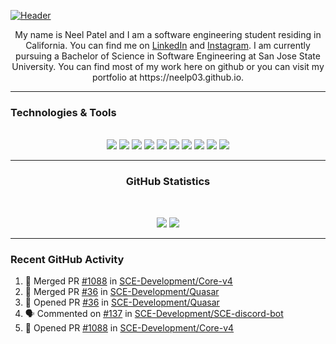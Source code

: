[![Header](https://raw.githubusercontent.com/neelp03/neelp03/main/read_me_assets/banner.jfif "Header")](https://github.com/neelp03/neelp03/blob/main/banner.jfif)

<!-- HTML CODE -->
<html>
	<body>
		<p align="center">
			My name is Neel Patel and I am a software engineering student residing in California. You can find me on <a href="https://www.linkedin.com/in/neel-patel-01/">LinkedIn</a> and <a href="https://www.instagram.com/neel__patel03/">Instagram</a>. I am currently pursuing a Bachelor of Science in Software Engineering at San Jose State University. You can find most of my work here on github or you can visit my portfolio at https://neelp03.github.io.
		</p>
		  <hr />
		<h3>Technologies & Tools</h3>
		 <br/>
		 <div align="center">
			<img src="https://raw.githubusercontent.com/neelp03/neelp03/main/read_me_assets/icons8-html-5-64.png"/>
			<img src="https://raw.githubusercontent.com/neelp03/neelp03/main/read_me_assets/gradient_css.png"/>
			<img src="https://raw.githubusercontent.com/neelp03/neelp03/main/read_me_assets/icons8-javascript-64.png"/>
			<img src="https://raw.githubusercontent.com/neelp03/neelp03/main/read_me_assets/icons8-java-64.png"/>
			<img src="https://raw.githubusercontent.com/neelp03/neelp03/main/read_me_assets/icons8-c-64.png"/>
			<img src="https://raw.githubusercontent.com/neelp03/neelp03/main/read_me_assets/icons8-python-64.png"/>
			<img src="https://raw.githubusercontent.com/neelp03/neelp03/main/read_me_assets/grad_nodejs.png"/>
			<img src="https://raw.githubusercontent.com/neelp03/neelp03/main/read_me_assets/icons8-react-native-64.png"/>
			<img src="https://raw.githubusercontent.com/neelp03/neelp03/main/read_me_assets/icons8-java-eclipse-64.png"/>
			<img src="https://raw.githubusercontent.com/neelp03/neelp03/main/read_me_assets/icons8-visual-studio-code-2019-64.png"/>
		</div>
		   <hr/>
		<h3 align="center"> GitHub Statistics </h3><br/>
		<p align="center">
			<a>
				<img src="https://github-readme-stats.vercel.app/api?username=neelp03&show_icons=true&hide_border=true&border_radius=15px&title_color=FFFFFF&text_color=FFFFFF&icon_color=FFFFFF&bg_color=0,5d50ff,8643ff,d17cff"/>
			</a>
			<a>
				<img src="https://github-readme-stats.vercel.app/api/wakatime?username=neelp03&hide_border=true&border_radius=15px&title_color=FFFFFF&text_color=FFFFFF&icon_color=FFFFFF&bg_color=0,5d50ff,8643ff,d17cff"/>
			</a>
		</p>
		<hr/>
	</body>
</html>
<!-- HTML CODE END -->
<!-- GITHUB ACTIVITY SECTION EDITED BY GH ACTIONS -->

### Recent GitHub Activity

<!--START_SECTION:activity-->
1. 🎉 Merged PR [#1088](https://github.com/SCE-Development/Core-v4/pull/1088) in [SCE-Development/Core-v4](https://github.com/SCE-Development/Core-v4)
2. 🎉 Merged PR [#36](https://github.com/SCE-Development/Quasar/pull/36) in [SCE-Development/Quasar](https://github.com/SCE-Development/Quasar)
3. 💪 Opened PR [#36](https://github.com/SCE-Development/Quasar/pull/36) in [SCE-Development/Quasar](https://github.com/SCE-Development/Quasar)
4. 🗣 Commented on [#137](https://github.com/SCE-Development/SCE-discord-bot/issues/137) in [SCE-Development/SCE-discord-bot](https://github.com/SCE-Development/SCE-discord-bot)
5. 💪 Opened PR [#1088](https://github.com/SCE-Development/Core-v4/pull/1088) in [SCE-Development/Core-v4](https://github.com/SCE-Development/Core-v4)
<!--END_SECTION:activity-->
